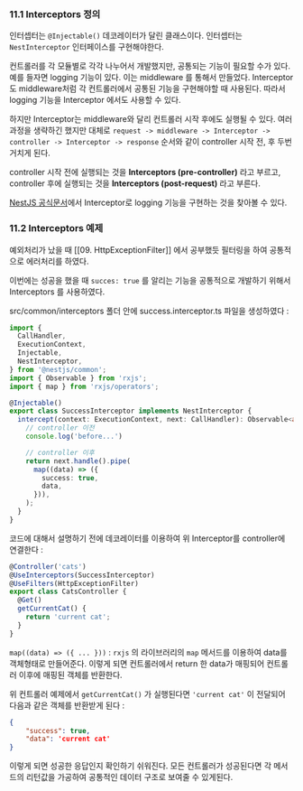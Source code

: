 ### 11.1 Interceptors 정의

인터셉터는 `@Injectable()` 데코레이터가 달린 클래스이다. 인터셉터는 `NestInterceptor` 인터페이스를 구현해야한다.

컨트롤러를 각 모듈별로 각각 나누어서 개발했지만, 공통되는 기능이 필요할 수가 있다. 예를 들자면 logging 기능이 있다. 이는 middleware 를 통해서 만들었다. Interceptor도 middleware처럼 각 컨트롤러에서 공통된 기능을 구현해야할 때 사용된다. 따라서 logging 기능을 Interceptor 에서도 사용할 수 있다.

하지만 Interceptor는 middleware와 달리 컨트롤러 시작 후에도 실행될 수 있다. 여러 과정을 생략하긴 했지만 대체로  `request -> middleware -> Interceptor -> controller -> Interceptor -> response` 순서와 같이 controller 시작 전, 후 두번 거치게 된다.

controller 시작 전에 실행되는 것을 **Interceptors (pre-controller)** 라고 부르고, controller 후에 실행되는 것을 **Interceptors (post-request)** 라고 부른다.

[NestJS 공식문서](https://docs.nestjs.com/interceptors)에서 Interceptor로 logging 기능을 구현하는 것을 찾아볼 수 있다.

### 11.2 Interceptors 예제

예외처리가 났을 때 [[09. HttpExceptionFilter]] 에서 공부했듯 필터링을 하여 공통적으로 에러처리를 하였다.

이번에는 성공을 했을 때 `succes: true` 를 알리는 기능을 공통적으로 개발하기 위해서 Interceptors 를 사용하였다.

src/common/interceptors 폴더 안에 success.interceptor.ts 파일을 생성하였다 :

``` ts
import {
  CallHandler,
  ExecutionContext,
  Injectable,
  NestInterceptor,
} from '@nestjs/common';
import { Observable } from 'rxjs';
import { map } from 'rxjs/operators';

@Injectable()
export class SuccessInterceptor implements NestInterceptor {
  intercept(context: ExecutionContext, next: CallHandler): Observable<any> {
	// controller 이전
	console.log('before...')

	// controller 이후
    return next.handle().pipe(
      map((data) => ({
        success: true,
        data,
      })),
    );
  }
}
```

코드에 대해서 설명하기 전에 데코레이터를 이용하여 위 Interceptor를 controller에 연결한다 :

``` ts
@Controller('cats')
@UseInterceptors(SuccessInterceptor)
@UseFilters(HttpExceptionFilter)
export class CatsController {
  @Get()
  getCurrentCat() {
    return 'current cat';
  }
}
```

`map((data) => ({ ... }))` : `rxjs` 의 라이브러리의 `map` 메서드를 이용하여 data를 객체형태로 만들어준다. 이렇게 되면 컨트롤러에서 return 한 data가 매핑되어 컨트롤러 이후에 매핑된 객체를 반환한다.

위 컨트롤러 예제에서 `getCurrentCat()` 가 실행된다면 `'current cat'` 이 전달되어 다음과 같은 객체를 반환받게 된다 :

``` json
{
	"success": true,
	"data": 'current cat'
}
```

이렇게 되면 성공한 응답인지 확인하기 쉬워진다. 모든 컨트롤러가 성공된다면 각 메서드의 리턴값을 가공하여 공통적인 데이터 구조로 보여줄 수 있게된다.